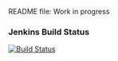 README file: Work in progress

### Jenkins Build Status
[![Build Status](http://localhost:8080/buildStatus/icon?job=BlockchainApp)](http://localhost:8080/job/BlockchainApp/)

